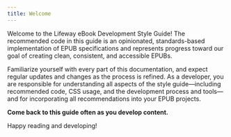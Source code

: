 ```yaml
---
title: Welcome
---
```


Welcome to the Lifeway eBook Development Style Guide! The recommended code in this guide is an opinionated, standards-based implementation of EPUB specifications and represents progress toward our goal of creating clean, consistent, and accessible EPUBs.

Familiarize yourself with every part of this documentation, and expect regular updates and changes as the process is refined. As a developer, you are responsible for understanding all aspects of the style guide—including recommended code, CSS usage, and the development process and tools—and for incorporating all recommendations into your EPUB projects.

**Come back to this guide often as you develop content.**

Happy reading and developing!